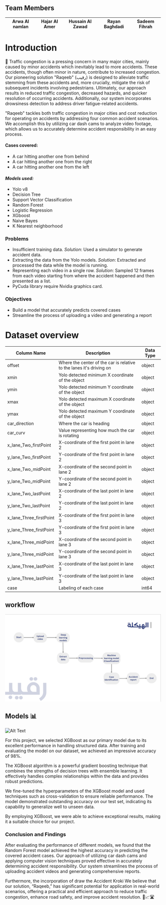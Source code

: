 ## Team Members
| Arwa Al namlan | Hajar Al Amer | Hussain Al Zawad | Rayan Baghdadi | Sadeem Fihrah|
|-|-|-|-|-|


# Introduction 
🚦 Traffic congestion is a pressing concern in many major cities, mainly caused by minor accidents which inevitably lead to more accidents. These accidents, though often minor in nature, contribute to increased congestion. Our pioneering solution "Raqeeb" (رقيب) is designed to alleviate traffic stemming from these accidents and, more crucially, mitigate the risk of subsequent incidents involving pedestrians. Ultimately, our approach results in reduced traffic congestion, decreased hazards, and quicker resolution of occurring accidents. Additionally, our system incorporates drowsiness detection to address driver fatigue-related accidents. 

"Raqeeb" tackles both traffic congestion in major cities and cost reduction for operating on accidents by addressing four common accident scenarios. We accomplish this by utilizing car dash cams to analyze video footage, which allows us to accurately determine accident responsibility in an easy process.

#### **Cases covered:**
- A car hitting another one from behind 
- A car hitting another one from the right
- A car hitting another one from the left

#### *Models used:*
- Yolo v8
- Decision Tree
- Support Vector Classification 
- Random Forest 
- Logistic Regression
- XGboost
- Naive Bayes 
- K Nearest neighborhood

### **Problems**
- Insufficient training data. 
*Solution*: Used a simulator to generate accident data.
- Extracting the data from the Yolo models.
*Solution*: Extracted and processed the data while the model is running.
- Representing each video in a single row.
*Solution*: Sampled 12 frames from each video starting from where the accident happened and then presented as a list. 
- PyCuda library require Nvidia graphics card.


### **Objectives**
- Build a model that accurately predicts covered cases 
- Streamline the process of uploading a video and generating a report 

# **Dataset overview**
| Column Name              | Description                                                  | Data Type  |
|--------------------------|--------------------------------------------------------------|------------|
| offset                   | Where the center of the car is relative to the lanes it's driving on | object     |
| xmin                     | Yolo detected minimum X coordinate of the object            | object     |
| ymin                     | Yolo detected minimum Y coordinate of the object            | object     |
| xmax                     | Yolo detected maximum X coordinate of the object            | object     |
| ymax                     | Yolo detected maximum Y coordinate of the object            | object     |
| car_direction            | Where the car is heading                                    | object     |
| car_curv                 | Value representing how much the car is rotating             | object     |
| x_lane_Two_firstPoint    | X-coordinate of the first point in lane 2                   | object     |
| y_lane_Two_firstPoint    | Y-coordinate of the first point in lane 2                   | object     |
| x_lane_Two_midPoint      | X-coordinate of the second point in lane 2                  | object     |
| y_lane_Two_midPoint      | Y-coordinate of the second point in lane 2                  | object     |
| x_lane_Two_lastPoint     | X-coordinate of the last point in lane 2                    | object     |
| y_lane_Two_lastPoint     | Y-coordinate of the last point in lane 2                    | object     |
| x_lane_Three_firstPoint  | X-coordinate of the first point in lane 3                   | object     |
| y_lane_Three_firstPoint  | Y-coordinate of the first point in lane 3                   | object     |
| x_lane_Three_midPoint    | X-coordinate of the second point in lane 3                  | object     |
| y_lane_Three_midPoint    | Y-coordinate of the second point in lane 3                  | object     |
| x_lane_Three_lastPoint   | X-coordinate of the last point in lane 3                    | object     |
| y_lane_Three_lastPoint   | Y-coordinate of the last point in lane 3                    | object     |
| case                     | Labeling of each case                                       | int64      |

## **workflow**

<img src="pic/1.png">

## **Models** 📊

![Alt Text](newplot.png)

For this project, we selected XGBoost as our primary model due to its excellent performance in handling structured data. After training and evaluating the model on our dataset, we achieved an impressive accuracy of 98%.

The XGBoost algorithm is a powerful gradient boosting technique that combines the strengths of decision trees with ensemble learning. It effectively handles complex relationships within the data and provides robust predictions.

We fine-tuned the hyperparameters of the XGBoost model and used techniques such as cross-validation to ensure reliable performance. The model demonstrated outstanding accuracy on our test set, indicating its capability to generalize well to unseen data.

By employing XGBoost, we were able to achieve exceptional results, making it a suitable choice for our project.


### **Conclusion and Findings**

After evaluating the performance of different models, we found that the Random Forest model achieved the highest accuracy in predicting the covered accident cases. Our approach of utilizing car dash cams and applying computer vision techniques proved effective in accurately determining accident responsibility. Our system streamlines the process of uploading accident videos and generating comprehensive reports.

Furthermore, the incorporation of draw the Accident Kroki
 We believe that our solution, “Raqeeb,” has significant potential for application in real-world scenarios, offering a practical and efficient approach to reduce traffic congestion, enhance road safety, and improve accident resolution. 🚗📈🛣️